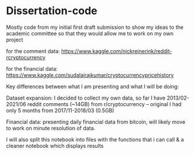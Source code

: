 # Dissertation-code

Mostly code from my initial first draft submission to show my ideas to the academic committee so that they would allow me to work on my own project

for the comment data: https://www.kaggle.com/nickreinerink/reddit-rcryptocurrency

for the financial data: https://www.kaggle.com/sudalairajkumar/cryptocurrencypricehistory


Key differences between what I am presenting and what I will be doing:

Dataset expansion: I decided to collect my own data, so far I have 2013/02- 2021/06 reddit comments (~14GB) from r/cryptocurrency – original I had only 5 months from 2017/11-2018/03 (0.5GB)

Financial data: presenting daily financial data from bitcoin, will likely move to work on minute resolution of data.


I will also split this notebook into files with the functions that i can call & a cleaner notebook which displays results
